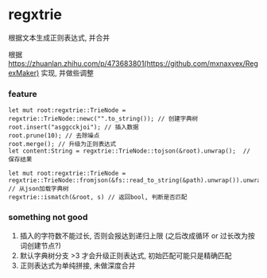 # regxtrie
根据文本生成正则表达式, 并合并

根据 https://zhuanlan.zhihu.com/p/473683801(https://github.com/mxnaxvex/RegexMaker) 实现, 并做些调整

### feature
```
let mut root:regxtrie::TrieNode = regxtrie::TrieNode::newc("".to_string()); // 创建字典树
root.insert("asggcckjoi"); // 插入数据
root.prune(10); // 去除噪点
root.merge(); // 升级为正则表达式
let content:String = regxtrie::TrieNode::tojson(&root).unwrap();  // 保存结果
```
```
let mut root:regxtrie::TrieNode = regxtrie::TrieNode::fromjson(&fs::read_to_string(&path).unwrap()).unwrap(); // 从json加载字典树
regxtrie::ismatch(&root, s) // 返回bool, 判断是否匹配
```

### something not good
1. 插入的字符数不能过长, 否则会报达到递归上限 (之后改成循环 or 过长改为按词创建节点?)
2. 默认字典树分支 >3 才会升级正则表达式, 初始匹配可能只是精确匹配
3. 正则表达式为单纯拼接, 未做深度合并
